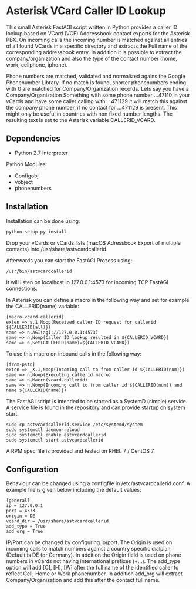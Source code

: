 # Asterisk VCard Caller ID Lookup

This small Asterisk FastAGI script written in Python provides a caller ID lookup based on VCard (VCF) Addressbook contact exports for the Asterisk PBX. On incoming calls the incoming number is matched against all entries of all found VCards in a specific directory and extracts the Full name of the corresponding addressbook entry. In addition it is possible to extract the company/organization and also the type of the contact number (home, work, cellphone, iphone).

Phone numbers are matched, validated and normalized agains the Google Phonenumber Library. If no match is found, shorter phonenumbers ending with 0 are matched for Company/Organization records.
Lets say you have a Company/Organization Something with some phone number ...47110 in your vCards and have some caller calling with ...471129 it will match this against the company phone number, if no contact for ...471129 is present.
This might only be useful in countries with non fixed number lengths.
The resulting text is set to the Asterisk variable CALLERID_VCARD.

## Dependencies

 - Python 2.7 Interpreter
 
 Python Modules:
 
 - Configobj
 - vobject
 - phonenumbers
 
## Installation

Installation can be done using:

```
python setup.py install
```

Drop your vCards or vCards lists (macOS Adressbook Export of multiple contacts) into /usr/share/astvcardcallerid.

Afterwards you can start the FastAGI Prozess using:

```
/usr/bin/astvcardcallerid
```

It will listen on localhost ip 127.0.0.1:4573 for incoming TCP FastAGI connections.

In Asterisk you can define a macro in the following way and set for example the CALLERID(name) variable:

```
[macro-vcard-callerid]
exten => s,1,Noop(Received caller ID request for callerid ${CALLERID(all)})
same => n,AGI(agi://127.0.0.1:4573)
same => n,Noop(Caller ID lookup resulted in ${CALLERID_VCARD})
same => n,Set(CALLERID(name)=${CALLERID_VCARD})
```

To use this macro on inbound calls in the following way:

```
[from-pstn]
exten => _X,1,Noop(Incoming call to from caller id ${CALLERID(num)})
same => n,Noop(Executing callerid macro)
same => n,Macro(vcard-callerid)
same => n,Noop(Incoming call to from caller id ${CALLERID(num)} and name ${CALLERID(name)})
```

The FastAGI script is intended to be started as a SystemD (simple) service. A service file is found in the repository and can provide startup on system start:

```
sudo cp astvcardcallerid.service /etc/systemd/system
sudo systemctl daemon-reload
sudo systemctl enable astvcardcallerid
sudo systemctl start astvcardcallerid
```

A RPM spec file is provided and tested on RHEL 7 / CentOS 7.

## Configuration

Behaviour can be changed using a configfile in /etc/astvcardcallerid.conf. A example file is given below including the default values:

```
[general]
ip = 127.0.0.1
port = 4573
origin = DE
vcard_dir = /usr/share/astvcardcallerid
add_type = True
add_org = True
```

IP/Port can be changed by configuring ip/port. The Origin is used on incoming calls to match numbers against a country specific dialplan (Default is DE for Germany). In addition the Origin field is used on phone numbers in vCards not having international prefixes (+...).
The add_type option will add [C], [H], [W] after the full name of the identified caller to reflect Cell, Home or Work phonenumber. In addition add_org will extract Company/Organization and add this after the contact full name. 
